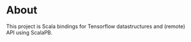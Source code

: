 # About

This project is Scala bindings for Tensorflow datastructures and (remote) API using ScalaPB.